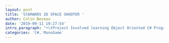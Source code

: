 ```yaml
---
layout: post
title: 'STARWARS 2D SPACE SHOOTER '
author: Colin Bezeau
date: '2019-09-11 19:27:54'
intro_paragraph: "•\tProject Involved learning Object Oriented C# Programming Concepts and MonoGame"
categories: 'C#, MonoGame'
---
```


